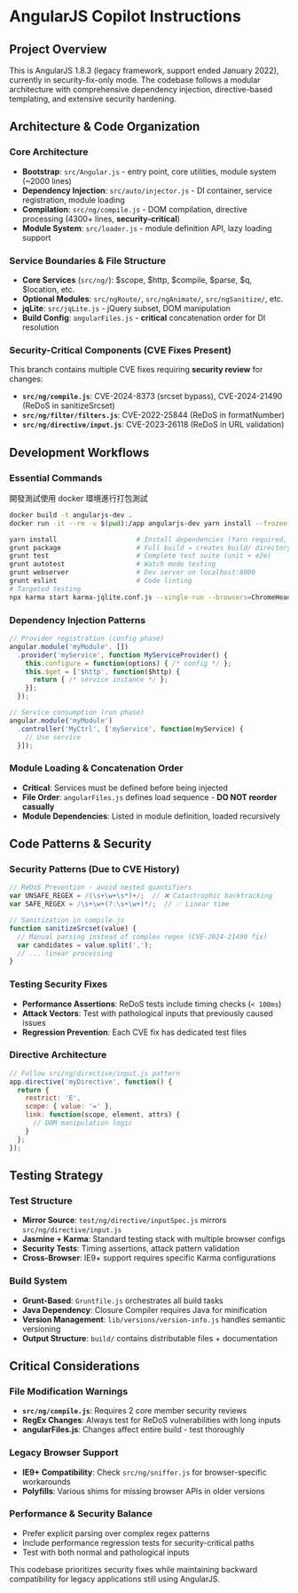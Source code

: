 # AngularJS Copilot Instructions

## Project Overview
This is AngularJS 1.8.3 (legacy framework, support ended January 2022), currently in security-fix-only mode. The codebase follows a modular architecture with comprehensive dependency injection, directive-based templating, and extensive security hardening.

## Architecture & Code Organization

### Core Architecture
- **Bootstrap**: `src/Angular.js` - entry point, core utilities, module system (~2000 lines)
- **Dependency Injection**: `src/auto/injector.js` - DI container, service registration, module loading
- **Compilation**: `src/ng/compile.js` - DOM compilation, directive processing (4300+ lines, **security-critical**)
- **Module System**: `src/loader.js` - module definition API, lazy loading support

### Service Boundaries & File Structure
- **Core Services** (`src/ng/`): $scope, $http, $compile, $parse, $q, $location, etc.
- **Optional Modules**: `src/ngRoute/`, `src/ngAnimate/`, `src/ngSanitize/`, etc.
- **jqLite**: `src/jqLite.js` - jQuery subset, DOM manipulation
- **Build Config**: `angularFiles.js` - **critical** concatenation order for DI resolution

### Security-Critical Components (CVE Fixes Present)
This branch contains multiple CVE fixes requiring **security review** for changes:
- **`src/ng/compile.js`**: CVE-2024-8373 (srcset bypass), CVE-2024-21490 (ReDoS in sanitizeSrcset)
- **`src/ng/filter/filters.js`**: CVE-2022-25844 (ReDoS in formatNumber)
- **`src/ng/directive/input.js`**: CVE-2023-26118 (ReDoS in URL validation)

## Development Workflows

### Essential Commands
開發測試使用 docker 環境進行打包測試
```bash
docker build -t angularjs-dev .
docker run -it --rm -v $(pwd):/app angularjs-dev yarn install --frozen-lockfile

```

```bash
yarn install                    # Install dependencies (Yarn required, not npm)
grunt package                   # Full build → creates build/ directory
grunt test                      # Complete test suite (unit + e2e)
grunt autotest                  # Watch mode testing
grunt webserver                 # Dev server on localhost:8000
grunt eslint                    # Code linting
# Targeted testing
npx karma start karma-jqlite.conf.js --single-run --browsers=ChromeHeadless
```

### Dependency Injection Patterns
```javascript
// Provider registration (config phase)
angular.module('myModule', [])
  .provider('myService', function MyServiceProvider() {
    this.configure = function(options) { /* config */ };
    this.$get = ['$http', function($http) { 
      return { /* service instance */ };
    }];
  });

// Service consumption (run phase)
angular.module('myModule')
  .controller('MyCtrl', ['myService', function(myService) {
    // Use service
  }]);
```

### Module Loading & Concatenation Order
- **Critical**: Services must be defined before being injected
- **File Order**: `angularFiles.js` defines load sequence - **DO NOT reorder casually**
- **Module Dependencies**: Listed in module definition, loaded recursively

## Code Patterns & Security

### Security Patterns (Due to CVE History)
```javascript
// ReDoS Prevention - avoid nested quantifiers
var UNSAFE_REGEX = /(\s+\w+\s*)+/;  // ❌ Catastrophic backtracking
var SAFE_REGEX = /\s+\w+(?:\s+\w+)*/;  // ✅ Linear time

// Sanitization in compile.js
function sanitizeSrcset(value) {
  // Manual parsing instead of complex regex (CVE-2024-21490 fix)
  var candidates = value.split(',');
  // ... linear processing
}
```

### Testing Security Fixes
- **Performance Assertions**: ReDoS tests include timing checks (`< 100ms`)
- **Attack Vectors**: Test with pathological inputs that previously caused issues
- **Regression Prevention**: Each CVE fix has dedicated test files

### Directive Architecture
```javascript
// Follow src/ng/directive/input.js pattern
app.directive('myDirective', function() {
  return {
    restrict: 'E',
    scope: { value: '=' },
    link: function(scope, element, attrs) {
      // DOM manipulation logic
    }
  };
});
```

## Testing Strategy

### Test Structure
- **Mirror Source**: `test/ng/directive/inputSpec.js` mirrors `src/ng/directive/input.js`
- **Jasmine + Karma**: Standard testing stack with multiple browser configs
- **Security Tests**: Timing assertions, attack pattern validation
- **Cross-Browser**: IE9+ support requires specific Karma configurations

### Build System
- **Grunt-Based**: `Gruntfile.js` orchestrates all build tasks
- **Java Dependency**: Closure Compiler requires Java for minification
- **Version Management**: `lib/versions/version-info.js` handles semantic versioning
- **Output Structure**: `build/` contains distributable files + documentation

## Critical Considerations

### File Modification Warnings
- **`src/ng/compile.js`**: Requires 2 core member security reviews
- **RegEx Changes**: Always test for ReDoS vulnerabilities with long inputs
- **angularFiles.js**: Changes affect entire build - test thoroughly

### Legacy Browser Support
- **IE9+ Compatibility**: Check `src/ng/sniffer.js` for browser-specific workarounds
- **Polyfills**: Various shims for missing browser APIs in older versions

### Performance & Security Balance
- Prefer explicit parsing over complex regex patterns
- Include performance regression tests for security-critical paths
- Test with both normal and pathological inputs

This codebase prioritizes security fixes while maintaining backward compatibility for legacy applications still using AngularJS.
